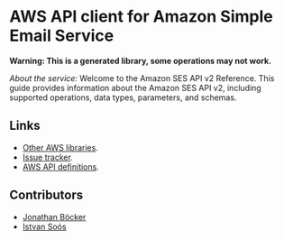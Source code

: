 # AWS API client for Amazon Simple Email Service

**Warning: This is a generated library, some operations may not work.**

*About the service:*
Welcome to the Amazon SES API v2 Reference. This guide provides information
about the Amazon SES API v2, including supported operations, data types,
parameters, and schemas.

## Links

- [Other AWS libraries](https://github.com/agilord/aws_client/tree/master/generated).
- [Issue tracker](https://github.com/agilord/aws_client/issues).
- [AWS API definitions](https://github.com/aws/aws-sdk-js/tree/master/apis).

## Contributors

- [Jonathan Böcker](https://github.com/Schwusch)
- [Istvan Soós](https://github.com/isoos)

